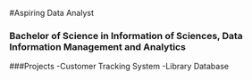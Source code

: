 #Aspiring Data Analyst

### Bachelor of Science in Information of Sciences, Data Information Management and Analytics

###Projects
-Customer Tracking System
-Library Database
